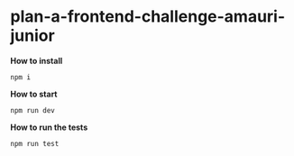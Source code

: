 # plan-a-frontend-challenge-amauri-junior

<strong>How to install</strong>

``npm i``

<strong>How to start</strong>

``npm run dev``

<strong>How to run the tests</strong>

``npm run test``
